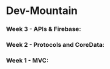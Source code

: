 # Dev-Mountain


### Week 3 - APIs & Firebase:



### Week 2 - Protocols and CoreData:



### Week 1 - MVC:

